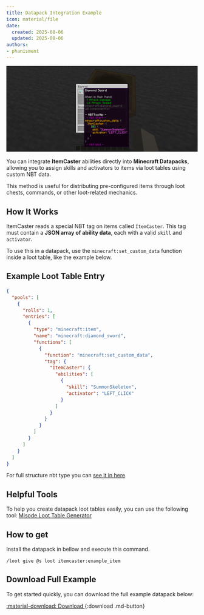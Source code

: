 ```yaml
---
title: Datapack Integration Example
icon: material/file
date:
  created: 2025-08-06
  updated: 2025-08-06
authors:
- phanisment
---
```


![Preview](../../assets/images/item_nbt.png)

You can integrate **ItemCaster** abilities directly into **Minecraft Datapacks**, allowing you to assign skills and activators to items via loot tables using custom NBT data.

This method is useful for distributing pre-configured items through loot chests, commands, or other loot-related mechanics.

## How It Works

ItemCaster reads a special NBT tag on items called `ItemCaster`. This tag must contain a **JSON array of ability data**, each with a valid `skill` and `activator`.

To use this in a datapack, use the `minecraft:set_custom_data` function inside a loot table, like the example below.

## Example Loot Table Entry

```json
{
  "pools": [
    {
      "rolls": 1,
      "entries": [
        {
          "type": "minecraft:item",
          "name": "minecraft:diamond_sword",
          "functions": [
            {
              "function": "minecraft:set_custom_data",
              "tag": {
                "ItemCaster": {
                  "abilities": [
                    {
                      "skill": "SummonSkeleton",
                      "activator": "LEFT_CLICK"
                    }
                  ]
                }
              }
            }
          ]
        }
      ]
    }
  ]
}
```

For full structure nbt type you can [see it in here](../nbt-structure.md)

## Helpful Tools
To help you create datapack loot tables easily, you can use the following tool: [Misode Loot Table Generator](https://misode.github.io/loot-table/)

## How to get

Install the datapack in bellow and execute this command.

```
/loot give @s loot itemcaster:example_item
```

## Download Full Example
To get started quickly, you can download the full example datapack below:

[ :material-download: Download ](../../assets/example/datapack-integration.zip){:download .md-button}